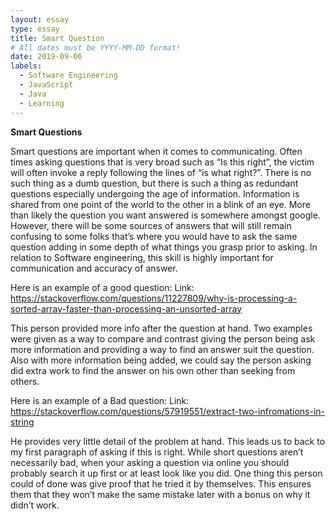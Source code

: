```yaml
---
layout: essay
type: essay
title: Smart Question
# All dates must be YYYY-MM-DD format!
date: 2019-09-06
labels:
  - Software Engineering
  - JavaScript
  - Java
  - Learning
---
```


**Smart Questions**

Smart questions are important when it comes to communicating. Often times asking questions that is very broad such as “Is this right”, the victim will often invoke a reply following the lines of “is what right?”. There is no such thing as a dumb question, but there is such a thing as redundant questions especially undergoing the age of information. Information is shared from one point of the world to the other in a blink of an eye. More than likely the question you want answered is somewhere amongst google. However, there will be some sources of answers that will still remain confusing to some folks that’s where you would have to ask the same question adding in some depth of what things you grasp prior to asking. In relation to Software engineering, this skill is highly important for communication and accuracy of answer.

Here is an example of a good question:
Link: https://stackoverflow.com/questions/11227809/why-is-processing-a-sorted-array-faster-than-processing-an-unsorted-array

This person provided more info after the question at hand. Two examples were given as a way to compare and contrast giving the person being ask more information and providing a way to find an answer suit the question. Also with more information being added, we could say the person asking did extra work to find the answer on his own other than seeking from others. 

Here is an example of a Bad question:
Link: https://stackoverflow.com/questions/57919551/extract-two-infromations-in-string

He provides very little detail of the problem at hand. This leads us to back to my first paragraph of asking if this is right. While short questions aren’t necessarily bad, when your asking a question via online you should probably search it up first or at least look like you did. One thing this person could of done was give proof that he tried it by themselves. This ensures them that they won’t make the same mistake later with a bonus on why it didn’t work. 
